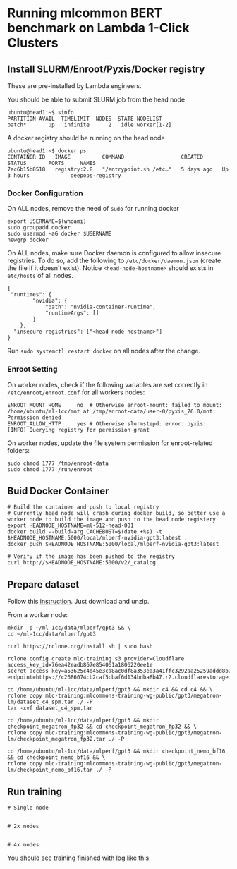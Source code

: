 # Running mlcommon BERT benchmark on Lambda 1-Click Clusters

## Install SLURM/Enroot/Pyxis/Docker registry
These are pre-installed by Lambda engineers. 

You should be able to submit SLURM job from the head node
```
ubuntu@head1:~$ sinfo
PARTITION AVAIL  TIMELIMIT  NODES  STATE NODELIST
batch*       up   infinite      2   idle worker[1-2]
```

A docker registry should be running on the head node
```
ubuntu@head1:~$ docker ps
CONTAINER ID   IMAGE          COMMAND                  CREATED      STATUS       PORTS     NAMES
7ac6b15b8518   registry:2.8   "/entrypoint.sh /etc…"   5 days ago   Up 3 hours             deepops-registry
``` 

### Docker Configuration

On ALL nodes, remove the need of `sudo` for running docker
```
export USERNAME=$(whoami)
sudo groupadd docker
sudo usermod -aG docker $USERNAME
newgrp docker
```

On ALL nodes, make sure Docker daemon is configured to allow insecure registries. To do so, add the following to `/etc/docker/daemon.json` (create the file if it doesn't exist). Notice `<head-node-hostname>` should exists in `etc/hosts` of all nodes.  

```
{
 "runtimes": {
        "nvidia": {
            "path": "nvidia-container-runtime",
            "runtimeArgs": []
        }
    },
  "insecure-registries": ["<head-node-hostname>"]
}
```

Run `sudo systemctl restart docker` on all nodes after the change.

### Enroot Setting
On worker nodes, check if the following variables are set correctly in `/etc/enroot/enroot.conf` for all workers nodes:
```
ENROOT_MOUNT_HOME     no  # Otherwise enroot-mount: failed to mount: /home/ubuntu/ml-1cc/mnt at /tmp/enroot-data/user-0/pyxis_76.0/mnt: Permission denied
ENROOT_ALLOW_HTTP     yes # Otherwise slurmstepd: error: pyxis:     [INFO] Querying registry for permission grant
```

On worker nodes, update the file system permission for enroot-related folders: 
```
sudo chmod 1777 /tmp/enroot-data
sudo chmod 1777 /run/enroot
```

## Buid Docker Container

```
# Build the container and push to local registry
# Currently head node will crash during docker build, so better use a worker node to build the image and push to the head node registery
export HEADNODE_HOSTNAME=ml-512-head-001
docker build --build-arg CACHEBUST=$(date +%s) -t $HEADNODE_HOSTNAME:5000/local/mlperf-nvidia-gpt3:latest .
docker push $HEADNODE_HOSTNAME:5000/local/mlperf-nvidia-gpt3:latest

# Verify if the image has been pushed to the registry
curl http://$HEADNODE_HOSTNAME:5000/v2/_catalog
```

## Prepare dataset

Follow this [instruction](https://github.com/mlcommons/training/blob/master/large_language_model/megatron-lm/README.md#s3-artifacts-download). Just download and unzip.

From a worker node:
```
mkdir -p ~/ml-1cc/data/mlperf/gpt3 && \
cd ~/ml-1cc/data/mlperf/gpt3

curl https://rclone.org/install.sh | sudo bash

rclone config create mlc-training s3 provider=Cloudflare access_key_id=76ea42eadb867e854061a1806220ee1e secret_access_key=a53625c4d45e3ca8ac0df8a353ea3a41ffc3292aa25259addd8b7dc5a6ce2936 endpoint=https://c2686074cb2caf5cbaf6d134bdba8b47.r2.cloudflarestorage.com

cd /home/ubuntu/ml-1cc/data/mlperf/gpt3 && mkdir c4 && cd c4 && \
rclone copy mlc-training:mlcommons-training-wg-public/gpt3/megatron-lm/dataset_c4_spm.tar ./ -P
tar -xvf dataset_c4_spm.tar

cd /home/ubuntu/ml-1cc/data/mlperf/gpt3 && mkdir checkpoint_megatron_fp32 && cd checkpoint_megatron_fp32 && \
rclone copy mlc-training:mlcommons-training-wg-public/gpt3/megatron-lm/checkpoint_megatron_fp32.tar ./ -P

cd /home/ubuntu/ml-1cc/data/mlperf/gpt3 && mkdir checkpoint_nemo_bf16 && cd checkpoint_nemo_bf16 && \
rclone copy mlc-training:mlcommons-training-wg-public/gpt3/megatron-lm/checkpoint_nemo_bf16.tar ./ -P

```

## Run training

```
# Single node


# 2x nodes


# 4x nodes
```

You should see training finished with log like this
```
```